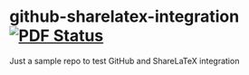 github-sharelatex-integration [![PDF Status](https://www.sharelatex.com/github/repos/andrioli/github-sharelatex-integration/builds/latest/badge.svg)](https://www.sharelatex.com/github/repos/andrioli/github-sharelatex-integration/builds/latest/output.pdf)
=============================

Just a sample repo to test GitHub and ShareLaTeX integration
